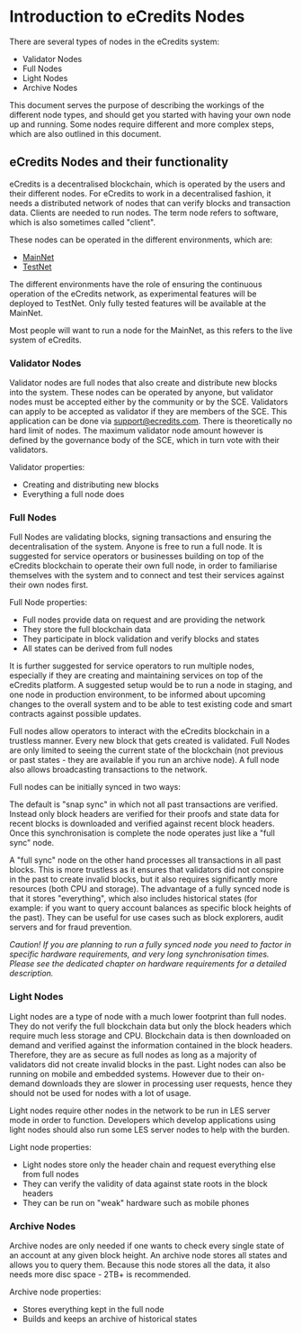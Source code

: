 # Introduction to eCredits Nodes

There are several types of nodes in the eCredits system:  
 - Validator Nodes
 - Full Nodes
 - Light Nodes
 - Archive Nodes

This document serves the purpose of describing the workings of the different node types, and should get you started with having your own node up and running. Some nodes require different and more complex steps, which are also outlined in this document.

## eCredits Nodes and their functionality

eCredits is a decentralised blockchain, which is operated by the users and their different nodes. For eCredits to work in a decentralised fashion, it needs a distributed network of nodes that can verify blocks and transaction data. Clients are needed to run nodes. The term node refers to software, which is also sometimes called "client". 

These nodes can be operated in the different environments, which are: 

 - [MainNet](https://explorer.ecredits.com)
 - [TestNet](https://explorer.tst.ecredits.com)
 

The different environments have the role of ensuring the continuous operation of the eCredits network, as experimental features will be deployed to TestNet. Only fully tested features will be available at the MainNet.

Most people will want to run a node for the MainNet, as this refers to the live system of eCredits.


### Validator Nodes

Validator nodes are full nodes that also create and distribute new blocks into the system. These nodes can be operated by anyone, but validator nodes must be accepted either by the community or by the SCE. Validators can apply to be accepted as validator if they are members of the SCE. This application can be done via <support@ecredits.com>. There is theoretically no hard limit of nodes. The maximum validator node amount however is defined by the governance body of the SCE, which in turn vote with their validators. 

Validator properties:
 - Creating and distributing new blocks
 - Everything a full node does

### Full Nodes

Full Nodes are validating blocks, signing transactions and ensuring the decentralisation of the system. Anyone is free to run a full node. It is suggested for service operators or businesses building on top of the eCredits blockchain to operate their own full node, in order to familiarise themselves with the system and to connect and test their services against their own nodes first. 

Full Node properties:
 - Full nodes provide data on request and are providing the network
 - They store the full blockchain data
 - They participate in block validation and verify blocks and states
 - All states can be derived from full nodes

It is further suggested for service operators to run multiple nodes, especially if they are creating and maintaining services on top of the eCredits platform. A suggested setup would be to run a node in staging, and one node in production environment, to be informed about upcoming changes to the overall system and to be able to test existing code and smart contracts against possible updates.

Full nodes allow operators to interact with the eCredits blockchain in a trustless manner. Every new block that gets created is validated. Full Nodes are only limited to seeing the current state of the blockchain (not previous or past states - they are available if you run an archive node). A full node also allows broadcasting transactions to the network.

Full nodes can be initially synced in two ways: 

The default is "snap sync" in which not all past transactions are verified. Instead only block headers are verified for their proofs and state data for recent blocks is downloaded and verified against recent block headers. Once this synchronisation is complete the node operates just like a "full sync" node.

A "full sync" node on the other hand processes all transactions in all past blocks. This is more trustless as it ensures that validators did not conspire in the past to create invalid blocks, but it also requires significantly more resources (both CPU and storage). The advantage of a fully synced node is that it stores "everything", which also includes historical states (for example: if you want to query account balances as specific block heights of the past). They can be useful for use cases such as block explorers, audit servers and for fraud prevention.

*Caution! If you are planning to run a fully synced node you need to factor in specific hardware requirements, and very long synchronisation times. Please see the dedicated chapter on hardware requirements for a detailed description.*

### Light Nodes

Light nodes are a type of node with a much lower footprint than full nodes. They do not verify the full blockchain data but only the block headers which require much less storage and CPU. Blockchain data is then downloaded on demand and verified against the information contained in the block headers. Therefore, they are as secure as full nodes as long as a majority of validators did not create invalid blocks in the past. Light nodes can also be running on mobile and embedded systems. However due to their on-demand downloads they are slower in processing user requests, hence they should not be used for nodes with a lot of usage.

Light nodes require other nodes in the network to be run in LES server mode in order to function. Developers which develop applications using light nodes should also run some LES server nodes to help with the burden.

Light node properties:
 - Light nodes store only the header chain and request everything else from full nodes
 - They can verify the validity of data against state roots in the block headers
 - They can be run on "weak" hardware such as mobile phones

### Archive Nodes

Archive nodes are only needed if one wants to check every single state of an account at any given block height. An archive node stores all states and allows you to query them. Because this node stores all the data, it also needs more disc space - 2TB+ is recommended.

Archive node properties:
 - Stores everything kept in the full node
 - Builds and keeps an archive of historical states